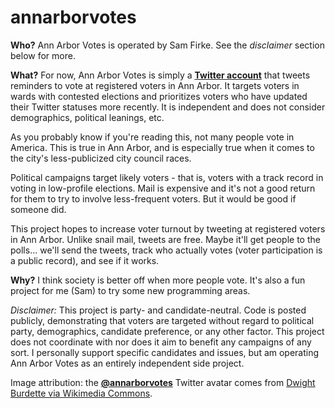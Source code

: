 # annarborvotes

**Who?**
Ann Arbor Votes is operated by Sam Firke.  See the _disclaimer_ section below for more.

**What?**
For now, Ann Arbor Votes is simply a <a href="http://twitter.com/annarborvotes">**Twitter account**</a> that tweets reminders to vote at registered voters in Ann Arbor.  It targets voters in wards with contested elections and prioritizes voters who have updated their Twitter statuses more recently.  It is independent and does not consider demographics, political leanings, etc.

As you probably know if you're reading this, not many people vote in America.  This is true in Ann Arbor, and is especially true when it comes to the city's less-publicized city council races.

Political campaigns target likely voters - that is, voters with a track record in voting in low-profile elections.  Mail is expensive and it's not a good return for them to try to involve less-frequent voters.  But it would be good if someone did.

This project hopes to increase voter turnout by tweeting at registered voters in Ann Arbor.  Unlike snail mail, tweets are free.  Maybe it'll get people to the polls... we'll send the tweets, track who actually votes (voter participation is a public record), and see if it works.

**Why?**
I think society is better off when more people vote.  It's also a fun project for me (Sam) to try some new programming areas.

_Disclaimer:_ This project is party- and candidate-neutral.  Code is posted publicly, demonstrating that voters are targeted without regard to political party, demographics, candidate preference, or any other factor.  This project does not coordinate with nor does it aim to benefit any campaigns of any sort.  I personally support specific candidates and issues, but am operating Ann Arbor Votes as an entirely independent side project.

Image attribution: the <a href="http://twitter.com/annarborvotes">**@annarborvotes**</a> Twitter avatar comes from <a href="https://commons.wikimedia.org/wiki/File:I_Voted_Sticker.JPG">Dwight Burdette via Wikimedia Commons</a>.
